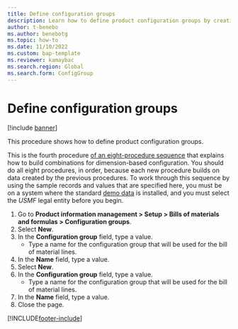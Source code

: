 ```yaml
---
title: Define configuration groups
description: Learn how to define product configuration groups by creating two groups in the demo data company USMF Company, including a step-by-step process. 
author: t-benebo
ms.author: benebotg
ms.topic: how-to
ms.date: 11/10/2022
ms.custom: bap-template
ms.reviewer: kamaybac
ms.search.region: Global
ms.search.form: ConfigGroup
---
```


# Define configuration groups

[!include [banner](../../includes/banner.md)]

This procedure shows how to define product configuration groups.

This is the fourth procedure [of an eight-procedure sequence](../dimension-based-product-configuration.md#sequence) that explains how to build combinations for dimension-based configuration. You should do all eight procedures, in order, because each new procedure builds on data created by the previous procedures. To work through this sequence by using the sample records and values that are specified here, you must be on a system where the standard [demo data](../../../fin-ops-core/fin-ops/get-started/demo-data.md) is installed, and you must select the *USMF* legal entity before you begin.

1. Go to **Product information management \> Setup \> Bills of materials and formulas \> Configuration groups**.
2. Select **New**.
3. In the **Configuration group** field, type a value.
    * Type a name for the configuration group that will be used for the bill of material lines.  
4. In the **Name** field, type a value.
5. Select **New**.
6. In the **Configuration group** field, type a value.
    * Type a name for the configuration group that will be used for the bill of material lines.  
7. In the **Name** field, type a value.
8. Close the page.

[!INCLUDE[footer-include](../../../includes/footer-banner.md)]